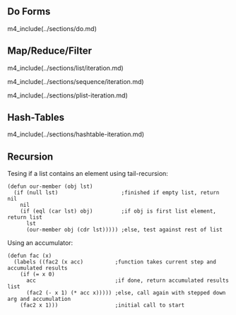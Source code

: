 ## Do Forms

m4_include(../sections/do.md)

## Map/Reduce/Filter

m4_include(../sections/list/iteration.md)

m4_include(../sections/sequence/iteration.md)

m4_include(../sections/plist-iteration.md)

## Hash-Tables

m4_include(../sections/hashtable-iteration.md)

## Recursion

Tesing if a list contains an element using tail-recursion:

~~~
(defun our-member (obj lst)
  (if (null lst)                    ;finished if empty list, return nil
	nil
	(if (eql (car lst) obj)         ;if obj is first list element, return list
	  lst
	  (our-member obj (cdr lst))))) ;else, test against rest of list
~~~

Using an accumulator:

~~~
(defun fac (x)
  (labels ((fac2 (x acc)          ;function takes current step and accumulated results
	(if (= x 0)
	  acc                         ;if done, return accumulated results list
	  (fac2 (- x 1) (* acc x))))) ;else, call again with stepped down arg and accumulation
    (fac2 x 1)))                  ;initial call to start
~~~
